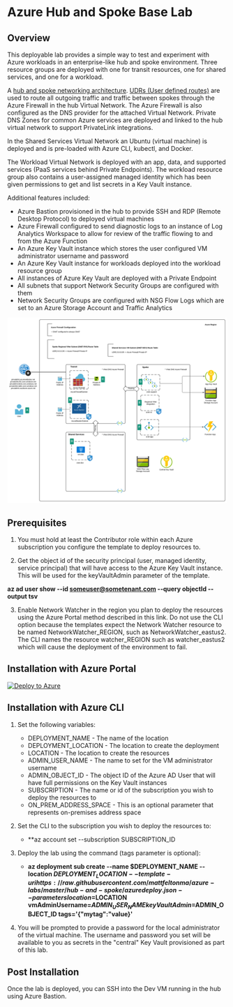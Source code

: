 # Azure Hub and Spoke Base Lab

## Overview
This deployable lab provides a simple way to test and experiment with Azure workloads in an enterprise-like hub and spoke environment. Three resource groups are deployed with one for transit resources, one for shared services, and one for a workload.

A [hub and spoke networking architecture](https://docs.microsoft.com/en-us/azure/architecture/reference-architectures/hybrid-networking/hub-spoke?tabs=cli). [UDRs (User defined routes)](https://docs.microsoft.com/en-us/azure/virtual-network/virtual-networks-udr-overview#user-defined) are used to route all outgoing traffic and traffic between spokes through the Azure Firewall in the hub Virtual Network. The Azure Firewall is also configured as the DNS provider for the attached Virtual Network. Private DNS Zones for common Azure services are deployed and linked to the hub virtual network to support PrivateLink integrations.

In the Shared Services Virtual Network an Ubuntu (virtual machine) is deployed and is pre-loaded with Azure CLI, kubectl, and Docker. 

The Workload Virtual Network is deployed with an app, data, and supported services (PaaS services behind Private Endpoints). The workload resource group also contains a user-assigned managed identity which has been given permissions to get and list secrets in a Key Vault instance.

Additional features included:

* Azure Bastion provisioned in the hub to provide SSH and RDP (Remote Desktop Protocol) to deployed virtual machines
* Azure Firewall configured to send diagnostic logs to an instance of Log Analytics Workspace to allow for review of the traffic flowing to and from the Azure Function
* An Azure Key Vault instance which stores the user configured VM administrator username and password
* An Azure Key Vault instance for workloads deployed into the workload resource group
* All instances of Azure Key Vault are deployed with a Private Endpoint
* All subnets that support Network Security Groups are configured with them
* Network Security Groups are configured with NSG Flow Logs which are set to an Azure Storage Account and Traffic Analytics

![lab image](images/lab_image.svg)

## Prerequisites
1. You must hold at least the Contributor role within each Azure subscription you configure the template to deploy resources to.

2. Get the object id of the security principal (user, managed identity, service principal) that will have access to the Azure Key Vault instance. This will be used for the keyVaultAdmin parameter of the template.

**az ad user show --id someuser@sometenant.com --query objectId --output tsv**

3. Enable Network Watcher in the region you plan to deploy the resources using the Azure Portal method described in this link. Do not use the CLI option because the templates expect the Network Watcher resource to be named NetworkWatcher_REGION, such as NetworkWatcher_eastus2. The CLI names the resource watcher_REGION such as watcher_eastus2 which will cause the deployment of the environment to fail.

## Installation with Azure Portal

[![Deploy to Azure](https://aka.ms/deploytoazurebutton)](https://portal.azure.com/#create/Microsoft.Template/uri/https%3A%2F%2Fraw.githubusercontent.com%2Fmattfeltonma%2Fazure-labs%2Fmaster%2Fhub-and-spoke%2Fazuredeploy.json)

## Installation with Azure CLI
1. Set the following variables:
   * DEPLOYMENT_NAME - The name of the location
   * DEPLOYMENT_LOCATION - The location to create the deployment
   * LOCATION - The location to create the resources
   * ADMIN_USER_NAME - The name to set for the VM administrator username
   * ADMIN_OBJECT_ID - The object ID of the Azure AD User that will have full permissions on the Key Vault instances
   * SUBSCRIPTION - The name or id of the subscription you wish to deploy the resources to
   * ON_PREM_ADDRESS_SPACE - This is an optional parameter that represents on-premises address space

2. Set the CLI to the subscription you wish to deploy the resources to:

   * **az account set --subscription SUBSCRIPTION_ID

4. Deploy the lab using the command (tags parameter is optional): 

   * **az deployment sub create --name $DEPLOYMENT_NAME --location $DEPLOYMENT_LOCATION --template-uri https://raw.githubusercontent.com/mattfeltonma/azure-labs/master/hub-and-spoke/azuredeploy.json --parameters location=$LOCATION vmAdminUsername=$ADMIN_USER_NAME keyVaultAdmin=$ADMIN_OBJECT_ID tags='{"mytag":"value}'**

3.  You will be prompted to provide a password for the local administrator of the virtual machine. The username and password you set will be available to you as secrets in the "central" Key Vault provisioned as part of this lab.

## Post Installation
Once the lab is deployed, you can SSH into the Dev VM running in the hub using Azure Bastion.



